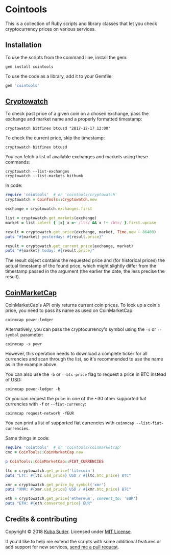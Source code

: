 # Cointools

This is a collection of Ruby scripts and library classes that let you check cryptocurrency prices on various services.

## Installation

To use the scripts from the command line, install the gem:

```
gem install cointools
```

To use the code as a library, add it to your Gemfile:

```ruby
gem 'cointools'
```

## [Cryptowatch](https://cryptowat.ch)

To check past price of a given coin on a chosen exchange, pass the exchange and market name and a properly formatted timestamp:

```
cryptowatch bitfinex btcusd "2017-12-17 13:00"
```

To check the current price, skip the timestamp:

```
cryptowatch bitfinex btcusd
```

You can fetch a list of available exchanges and markets using these commands:

```
cryptowatch --list-exchanges
cryptowatch --list-markets bithumb
```

In code:

```ruby
require 'cointools'  # or 'cointools/cryptowatch'
cryptowatch = CoinTools::Cryptowatch.new

exchange = cryptowatch.exchanges.first

list = cryptowatch.get_markets(exchange)
market = list.select { |x| x =~ /ltc/ && x !~ /btc/ }.first.upcase

result = cryptowatch.get_price(exchange, market, Time.now - 86400)
puts "#{market} yesterday: #{result.price}"

result = cryptowatch.get_current_price(exchange, market)
puts "#{market} today: #{result.price}"
```

The result object contains the requested price and (for historical prices) the actual timestamp of the found price, which might slightly differ from the timestamp passed in the argument (the earlier the date, the less precise the result).


## [CoinMarketCap](https://coinmarketcap.com)

CoinMarketCap's API only returns current coin prices. To look up a coin's price, you need to pass its name as used on CoinMarketCap:

```
coinmcap power-ledger
```

Alternatively, you can pass the cryptocurrency's symbol using the `-s` or `--symbol` parameter:

```
coinmcap -s powr
```

However, this operation needs to download a complete ticker for all currencies and scan through the list, so it's recommended to use the name as in the example above.

You can also use the `-b` or `--btc-price` flag to request a price in BTC instead of USD:

```
coinmcap power-ledger -b
```

Or you can request the price in one of the ~30 other supported fiat currencies with `-f` or `--fiat-currency`:

```
coinmcap request-network -fEUR
```

You can print a list of supported fiat currencies with `coinmcap --list-fiat-currencies`.

Same things in code:

```ruby
require 'cointools'  # or 'cointools/coinmarketcap'
cmc = CoinTools::CoinMarketCap.new

p CoinTools::CoinMarketCap::FIAT_CURRENCIES

ltc = cryptowatch.get_price('litecoin')
puts "LTC: #{ltc.usd_price} USD / #{ltc.btc_price} BTC"

xmr = cryptowatch.get_price_by_symbol('xmr')
puts "XMR: #{xmr.usd_price} USD / #{xmr.btc_price} BTC"

eth = cryptowatch.get_price('ethereum', convert_to: 'EUR')
puts "ETH: #{eth.converted_price} EUR"
```


## Credits & contributing

Copyright © 2018 [Kuba Suder](https://mackuba.eu). Licensed under [MIT License](http://opensource.org/licenses/MIT).

If you'd like to help me extend the scripts with some additional features or add support for new services, [send me a pull request](https://github.com/mackuba/cointools/pulls).
